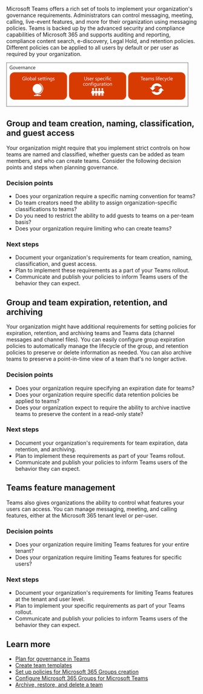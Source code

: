 Microsoft Teams offers a rich set of tools to implement your organization's governance requirements. Administrators can control messaging, meeting, calling, live-event features, and more for their organization using messaging policies. Teams is backed up by the advanced security and compliance capabilities of Microsoft 365 and supports auditing and reporting, compliance content search, e-discovery, Legal Hold, and retention policies. Different policies can be applied to all users by default or per user as required by your organization.

![Governance plan](../media/governance.png)

## Group and team creation, naming, classification, and guest access

Your organization might require that you implement strict controls on how teams are named and classified, whether guests can be added as team members, and who can create teams. Consider the following decision points and steps when planning governance.

### Decision points

- Does your organization require a specific naming convention for teams?
- Do team creators need the ability to assign organization-specific classifications to teams?
- Do you need to restrict the ability to add guests to teams on a per-team basis?
- Does your organization require limiting who can create teams?

### Next steps

- Document your organization's requirements for team creation, naming, classification, and guest access.
- Plan to implement these requirements as a part of your Teams rollout.
- Communicate and publish your policies to inform Teams users of the behavior they can expect.

## Group and team expiration, retention, and archiving

Your organization might have additional requirements for setting policies for expiration, retention, and archiving teams and Teams data (channel messages and channel files). You can easily configure group expiration policies to automatically manage the lifecycle of the group, and retention policies to preserve or delete information as needed. You can also archive teams to preserve a point-in-time view of a team that's no longer active.

### Decision points

- Does your organization require specifying an expiration date for teams?
- Does your organization require specific data retention policies be applied to teams?
- Does your organization expect to require the ability to archive inactive teams to preserve the content in a read-only state?

### Next steps

- Document your organization's requirements for team expiration, data retention, and archiving.
- Plan to implement these requirements as part of your Teams rollout.
- Communicate and publish your policies to inform Teams users of the behavior they can expect.

## Teams feature management

Teams also gives organizations the ability to control what features your users can access. You can manage messaging, meeting, and calling features, either at the Microsoft 365 tenant level or per-user.

### Decision points

- Does your organization require limiting Teams features for your entire tenant?
- Does your organization require limiting Teams features for specific users?

### Next steps

- Document your organization's requirements for limiting Teams features at the tenant and user level.
- Plan to implement your specific requirements as part of your Teams rollout.
- Communicate and publish your policies to inform Teams users of the behavior they can expect.

## Learn more

- [Plan for governance in Teams](/MicrosoftTeams/plan-teams-governance?azure-portal=true)
- [Create team templates](/MicrosoftTeams/get-started-with-teams-templates?azure-portal=true)
- [Set up policies for Microsoft 365 Groups creation](/office365/admin/create-groups/manage-creation-of-groups?azure-portal=true)
- [Configure Microsoft 365 Groups for Microsoft Teams](/office365/enterprise/powershell/manage-office-365-groups-with-powershell#create-classifications-for-office-groups-in-your-organization?azure-portal=true)
- [Archive, restore, and delete a team](/microsoftteams/archive-or-delete-a-team?azure-portal=true)
